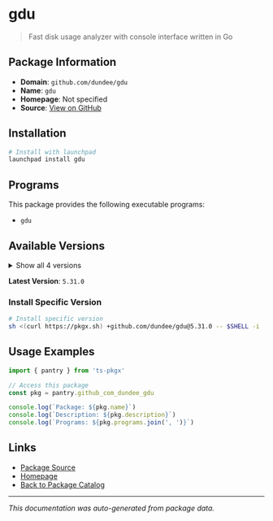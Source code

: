 # gdu

> Fast disk usage analyzer with console interface written in Go

## Package Information

- **Domain**: `github.com/dundee/gdu`
- **Name**: `gdu`
- **Homepage**: Not specified
- **Source**: [View on GitHub](https://github.com/pkgxdev/pantry/tree/main/projects/github.com/dundee/gdu/package.yml)

## Installation

```bash
# Install with launchpad
launchpad install gdu
```

## Programs

This package provides the following executable programs:

- `gdu`

## Available Versions

<details>
<summary>Show all 4 versions</summary>

- `5.31.0`, `5.30.1`, `5.30.0`, `5.29.0`

</details>

**Latest Version**: `5.31.0`

### Install Specific Version

```bash
# Install specific version
sh <(curl https://pkgx.sh) +github.com/dundee/gdu@5.31.0 -- $SHELL -i
```

## Usage Examples

```typescript
import { pantry } from 'ts-pkgx'

// Access this package
const pkg = pantry.github_com_dundee_gdu

console.log(`Package: ${pkg.name}`)
console.log(`Description: ${pkg.description}`)
console.log(`Programs: ${pkg.programs.join(', ')}`)
```

## Links

- [Package Source](https://github.com/pkgxdev/pantry/tree/main/projects/github.com/dundee/gdu/package.yml)
- [Homepage](#)
- [Back to Package Catalog](../package-catalog.md)

---

*This documentation was auto-generated from package data.*
